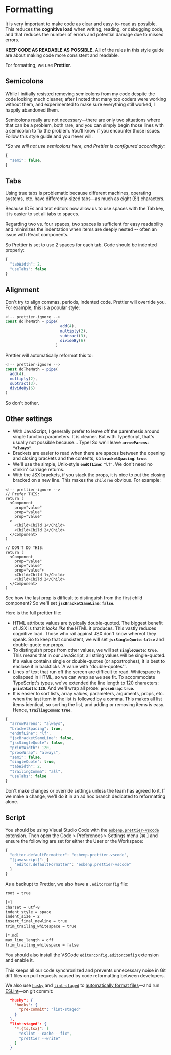 # Formatting

It is very important to make code as clear and easy-to-read as possible. This reduces the **cognitive load** when
writing, reading, or debugging code, and that reduces the number of errors and potential damage due to missed errors.

**KEEP CODE AS READABLE AS POSSIBLE.** All of the rules in this style guide are about making code more consistent and
readable.

For formatting, we use **Prettier**.

## Semicolons

While I initially resisted removing semicolons from my code despite the code looking much cleaner, after I noted that
many top coders were working without them, and experimented to make sure everything still worked, I happily abandoned
them.

Semicolons really are not necessary&mdash;there are only two situations where that can be a problem, both rare, and you
can simply begin those lines with a semicolon to fix the problem. You'll know if you encounter those issues. Follow this
style guide and you never will.

\*_So we will not use semicolons here, and Prettier is configured accordingly:_

```js
{
  "semi": false,
}
```

## Tabs

Using true tabs is problematic because different machines, operating systems, etc. have differently-sized tabs&mdash;as
much as eight (8!) characters.

Because IDEs and text editors now allow us to use spaces with the Tab key, it is easier to set all tabs to spaces.

Regarding two vs. four spaces, two spaces is sufficient for easy readability and minimizes the indentation when items
are deeply nested -- often an issue with React components.

So Prettier is set to use 2 spaces for each tab. Code should be indented properly:

```js
{
  "tabWidth": 2,
  "useTabs": false
}
```

## Alignment

Don't try to align commas, periods, indented code. Prettier will override you. For example, this is a popular style:

```js
<!-- prettier-ignore -->
const doTheMath = pipe(
                        add(4),
                        multiply(2),
                        subtract(3),
                        divideBy(6)
                      )
```

Prettier will automatically reformat this to:

```js
<!-- prettier-ignore -->
const doTheMath = pipe(
  add(4),
  multiply(2),
  subtract(3),
  divideBy(6)
)
```

So don't bother.

## Other settings

- With JavaScript, I generally prefer to leave off the parenthesis around single function parameters. It is cleaner. But
  with TypeScript, that's usually not possible because... Type! So we'll leave **`arrowParens`**: **`"always"`**.
- Brackets are easier to read when there are spaces between the opening and closing brackets and the contents, so
  **`bracketSpacing`**: **`true`**.
- We'll use the simple, Unix-style **`endOfLine`**: **`"lf"`**. We don't need no stinkin' carriage returns.
- With the JSX brackets, if you stack the props, it is nice to put the closing bracked on a new line. This makes the
  `children` obvious. For example:

```tsx
<!-- prettier-ignore -->
// Prefer THIS:
return (
  <Component
    prop="value"
    prop="value"
    prop="value"
  >
    <Child>Child 1</Child>
    <Child>Child 2</Child>
  </Component>
)

// DON'T DO THIS:
return (
  <Component
    prop="value"
    prop="value"
    prop="value">
    <Child>Child 1</Child>
    <Child>Child 2</Child>
  </Component>
)
```

See how the last prop is difficult to distinguish from the first child component? So we'll set **`jsxBracketSameLine`**:
**`false`**.

Here is the full prettier file:

- HTML attribute values are typically double-quoted. The biggest benefit of JSX is that it _looks like_ the HTML it
  produces. This vastly reduces cognitive load. Those who rail against JSX don't know whereof they speak. So to keep
  that consistent, we will set **`jsxSingleQuote`**: **`false`** and double-quote our props.
- To distinguish props from other values, we will set **`singleQuote`**: **`true`**. This means that in our JavaScript,
  all string values will be single-quoted. If a value contains single or double-quotes (or apostrophes), it is best to
  enclose it in backticks \`A value with "double-quotes"\`.
- Lines of text that run off the screen are difficult to read. Whitespace is collapsed in HTML, so we can wrap as we see
  fit. To accommodate TypeScript's types, we've extended the line length to 120 characters: **`printWidth`**: **`120`**.
  And we'll wrap all prose: **`proseWrap`**: **`true`**.
- It is easier to sort lists, array values, parameters, arguments, props, etc. when the last item in the list is
  followed by a comma. This makes all list items identical, so sorting the list, and adding or removing items is easy.
  Hence, **`trailingComma`**: **`true`**.

```js
{
  "arrowParens": "always",
  "bracketSpacing": true,
  "endOfLine": "lf",
  "jsxBracketSameLine": false,
  "jsxSingleQuote": false,
  "printWidth": 120,
  "proseWrap": "always",
  "semi": false,
  "singleQuote": true,
  "tabWidth": 2,
  "trailingComma": "all",
  "useTabs": false
}
```

Don't make changes or override settings unless the team has agreed to it. If we make a change, we'll do it in an ad hoc
branch dedicated to reformatting alone.

## Script

You should be using Visual Studio Code with the
[`esbenp.prettier-vscode`](https://marketplace.visualstudio.com/items?itemName=esbenp.prettier-vscode) extension. Then
open the Code > Preferences > Settings menu [⌘,] and ensure the following are set for either the User or the Workspace:

```js
{
  "editor.defaultFormatter": "esbenp.prettier-vscode",
  "[javascript]": {
    "editor.defaultFormatter": "esbenp.prettier-vscode"
  }
}
```

As a backupt to Prettier, we also have a `.editorconfig` file:

```sh
root = true

[*]
charset = utf-8
indent_style = space
indent_size = 2
insert_final_newline = true
trim_trailing_whitespace = true

[*.md]
max_line_length = off
trim_trailing_whitespace = false
```

You should also install the VSCode
[`editorconfig.editorconfig`](https://marketplace.visualstudio.com/items?itemName=EditorConfig.EditorConfig) extension
and enable it.

This keeps all our code synchronized and prevents unnecessary noise in Git diff files on pull requests caused by code
reformatting between developers.

We also use [`husky`](https://github.com/typicode/husky) and [`lint-staged`](https://github.com/okonet/lint-staged) to
[automatically format files](https://prettier.io/docs/en/precommit.html#option-1-lint-stagedhttpsgithubcomokonetlint-staged)&mdash;and
run [ESLint](https://eslint.org/)&mdash;on git commit:

```json
  "husky": {
    "hooks": {
      "pre-commit": "lint-staged"
    }
  },
  "lint-staged": {
    "*.{ts,tsx}": [
      "eslint --cache --fix",
      "prettier --write"
    ]
  }
```
